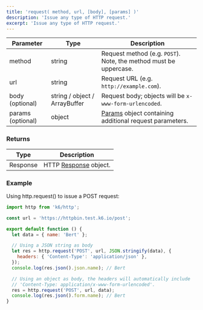 ```yaml
---
title: 'request( method, url, [body], [params] )'
description: 'Issue any type of HTTP request.'
excerpt: 'Issue any type of HTTP request.'
---
```


| Parameter         | Type                          | Description                                                                                     |
| ----------------- | ----------------------------- | ----------------------------------------------------------------------------------------------- |
| method            | string                        | Request method (e.g. `POST`). Note, the method must be uppercase.                               |
| url               | string                        | Request URL (e.g. `http://example.com`).                                                        |
| body (optional)   | string / object / ArrayBuffer | Request body; objects will be `x-www-form-urlencoded`.                                          |
| params (optional) | object                        | [Params](/v0.32/javascript-api/k6-http/params) object containing additional request parameters. |

### Returns

| Type     | Description                                                     |
| -------- | --------------------------------------------------------------- |
| Response | HTTP [Response](/v0.32/javascript-api/k6-http/response) object. |

### Example

Using http.request() to issue a POST request:

<CodeGroup labels={[]}>

```javascript
import http from 'k6/http';

const url = 'https://httpbin.test.k6.io/post';

export default function () {
  let data = { name: 'Bert' };

  // Using a JSON string as body
  let res = http.request('POST', url, JSON.stringify(data), {
    headers: { 'Content-Type': 'application/json' },
  });
  console.log(res.json().json.name); // Bert

  // Using an object as body, the headers will automatically include
  // 'Content-Type: application/x-www-form-urlencoded'.
  res = http.request('POST', url, data);
  console.log(res.json().form.name); // Bert
}
```

</CodeGroup>
